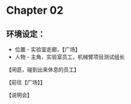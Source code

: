 # Chapter 02

## 环境设定：

* 位置 - 实验室走廊，【广场】
* 人物 - 主角，实验室员工，机械臂项目测试组长

【闲逛，碰到出来休息的员工】

【前往【广场】】

【说明会】